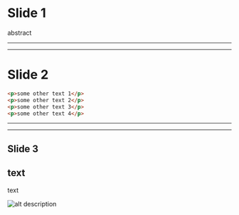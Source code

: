 # Slide 1

abstract

---
---

# Slide 2

```html [1-2|3|4]
<p>some other text 1</p>
<p>some other text 2</p>
<p>some other text 3</p>
<p>some other text 4</p>
```

---
---

## Slide 3
text
---
text

![alt description](examples/assets/image1.png)